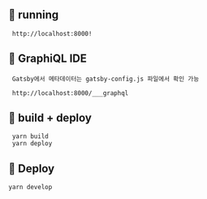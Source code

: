 ## 🚀 running

     http://localhost:8000!

## 🚀 GraphiQL IDE

     Gatsby에서 메타데이터는 gatsby-config.js 파일에서 확인 가능

     http://localhost:8000/___graphql

## 🚀 build + deploy

     yarn build
     yarn deploy

## 💫 Deploy

    yarn develop

